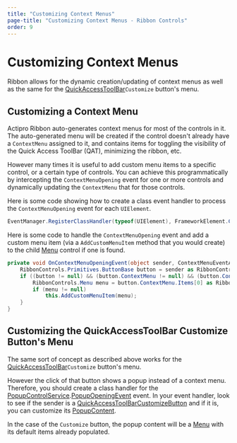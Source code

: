 ```yaml
---
title: "Customizing Context Menus"
page-title: "Customizing Context Menus - Ribbon Controls"
order: 9
---
```

# Customizing Context Menus

Ribbon allows for the dynamic creation/updating of context menus as well as the same for the [QuickAccessToolBar](miscellaneous/quickaccesstoolbar.md)`Customize` button's menu.

## Customizing a Context Menu

Actipro Ribbon auto-generates context menus for most of the controls in it.  The auto-generated menu will be created if the control doesn't already have a `ContextMenu` assigned to it, and contains items for toggling the visibility of the Quick Access ToolBar (QAT), minimizing the ribbon, etc.

However many times it is useful to add custom menu items to a specific control, or a certain type of controls.  You can achieve this programmatically by intercepting the `ContextMenuOpening` event for one or more controls and dynamically updating the `ContextMenu` that for those controls.

Here is some code showing how to create a class event handler to process the `ContextMenuOpening` event for each `UIElement`.

```csharp
EventManager.RegisterClassHandler(typeof(UIElement), FrameworkElement.ContextMenuOpeningEvent, new ContextMenuEventHandler(OnContextMenuOpeningEvent));
```

Here is some code to handle the `ContextMenuOpening` event and add a custom menu item (via a `AddCustomMenuItem` method that you would create) to the child [Menu](miscellaneous/menu.md) control if one is found.

```csharp
private void OnContextMenuOpeningEvent(object sender, ContextMenuEventArgs e) {
	RibbonControls.Primitives.ButtonBase button = sender as RibbonControls.Primitives.ButtonBase;
	if ((button != null) && (button.ContextMenu != null) && (button.ContextMenu.Items.Count > 0)) {
		RibbonControls.Menu menu = button.ContextMenu.Items[0] as RibbonControls.Menu;
		if (menu != null)
			this.AddCustomMenuItem(menu);
	}
}
```

## Customizing the QuickAccessToolBar Customize Button's Menu

The same sort of concept as described above works for the [QuickAccessToolBar](miscellaneous/quickaccesstoolbar.md)`Customize` button's menu.

However the click of that button shows a popup instead of a context menu.  Therefore, you should create a class handler for the [PopupControlService](xref:@ActiproUIRoot.Controls.Ribbon.UI.PopupControlService).[PopupOpeningEvent](xref:@ActiproUIRoot.Controls.Ribbon.UI.PopupControlService.PopupOpeningEvent) event.  In your event handler, look to see if the sender is a [QuickAccessToolBarCustomizeButton](xref:@ActiproUIRoot.Controls.Ribbon.Controls.Primitives.QuickAccessToolBarCustomizeButton) and if it is, you can customize its [PopupContent](xref:@ActiproUIRoot.Controls.Ribbon.Controls.Primitives.PopupButtonBase.PopupContent).

In the case of the `Customize` button, the popup content will be a [Menu](miscellaneous/menu.md) with its default items already populated.
